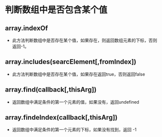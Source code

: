 # 判断数组中是否包含某个值

## array.indexOf

  - 此方法判断数组中是否存在某个值，如果存在，则返回数组元素的下标，否则返回-1。

## array.includes(searcElement\[,fromIndex])

  - 此方法判断数组中是否存在某个值，如果存在返回true，否则返回false

## array.find(callback\[,thisArg])

  - 返回数组中满足条件的第一个元素的值，如果没有，返回undefined

## array.findeIndex(callback\[,thisArg])

  - 返回数组中满足条件的第一个元素的下标，如果没有找到，返回 -1
